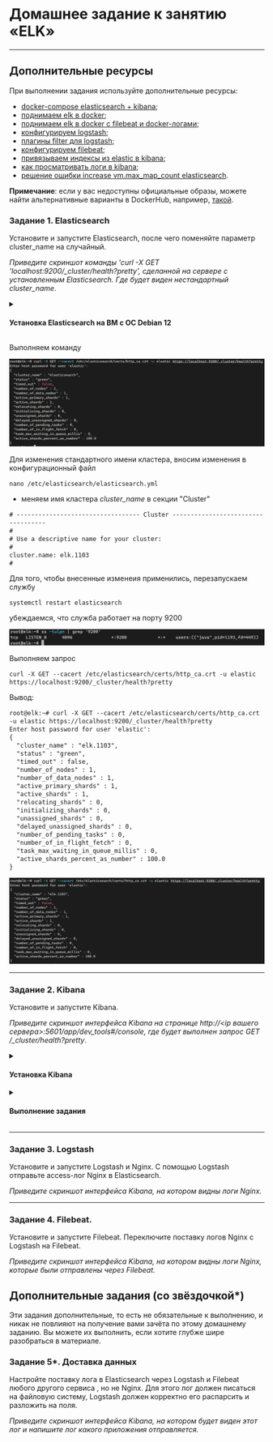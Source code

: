 # Домашнее задание к занятию «ELK»

<!--
### Инструкция по выполнению домашнего задания

1. Сделайте fork [репозитория c шаблоном решения](https://github.com/netology-code/sys-pattern-homework) к себе в Github и переименуйте его по названию или номеру занятия, например, https://github.com/имя-вашего-репозитория/gitlab-hw или https://github.com/имя-вашего-репозитория/8-03-hw).
2. Выполните клонирование этого репозитория к себе на ПК с помощью команды `git clone`.
3. Выполните домашнее задание и заполните у себя локально этот файл README.md:
   - впишите вверху название занятия и ваши фамилию и имя;
   - в каждом задании добавьте решение в требуемом виде: текст/код/скриншоты/ссылка;
   - для корректного добавления скриншотов воспользуйтесь инструкцией [«Как вставить скриншот в шаблон с решением»](https://github.com/netology-code/sys-pattern-homework/blob/main/screen-instruction.md);
   - при оформлении используйте возможности языка разметки md. Коротко об этом можно посмотреть в [инструкции по MarkDown](https://github.com/netology-code/sys-pattern-homework/blob/main/md-instruction.md).
4. После завершения работы над домашним заданием сделайте коммит (`git commit -m "comment"`) и отправьте его на Github (`git push origin`).
5. Для проверки домашнего задания преподавателем в личном кабинете прикрепите и отправьте ссылку на решение в виде md-файла в вашем Github.
6. Любые вопросы задавайте в чате учебной группы и/или в разделе «Вопросы по заданию» в личном кабинете.

Желаем успехов в выполнении домашнего задания.
-->

---

## Дополнительные ресурсы

При выполнении задания используйте дополнительные ресурсы:
- [docker-compose elasticsearch + kibana](11-03/docker-compose.yaml);
- [поднимаем elk в docker](https://www.elastic.co/guide/en/elasticsearch/reference/7.17/docker.html);
- [поднимаем elk в docker с filebeat и docker-логами](https://www.sarulabs.com/post/5/2019-08-12/sending-docker-logs-to-elasticsearch-and-kibana-with-filebeat.html);
- [конфигурируем logstash](https://www.elastic.co/guide/en/logstash/7.17/configuration.html);
- [плагины filter для logstash](https://www.elastic.co/guide/en/logstash/current/filter-plugins.html);
- [конфигурируем filebeat](https://www.elastic.co/guide/en/beats/libbeat/5.3/config-file-format.html);
- [привязываем индексы из elastic в kibana](https://www.elastic.co/guide/en/kibana/7.17/index-patterns.html);
- [как просматривать логи в kibana](https://www.elastic.co/guide/en/kibana/current/discover.html);
- [решение ошибки increase vm.max_map_count elasticsearch](https://stackoverflow.com/questions/42889241/how-to-increase-vm-max-map-count).

**Примечание**: если у вас недоступны официальные образы, можете найти альтернативные варианты в DockerHub, например, [такой](https://hub.docker.com/layers/bitnami/elasticsearch/7.17.13/images/sha256-8084adf6fa1cf24368337d7f62292081db721f4f05dcb01561a7c7e66806cc41?context=explore).

### Задание 1. Elasticsearch 

Установите и запустите Elasticsearch, после чего поменяйте параметр cluster_name на случайный. 

*Приведите скриншот команды 'curl -X GET 'localhost:9200/_cluster/health?pretty', сделанной на сервере с установленным Elasticsearch. Где будет виден нестандартный cluster_name*.

<details>
  <summary>

#### Установка Elasticsearch на ВМ с ОС Debian 12

  </summary>

установку производим по шагам инструкции 

[инстукция установки Elasticsearch на Debian 12](./How_to_Install_Elasticsearch_on_Debian_12.md)

</details>

Выполняем команду

![](./images/elk/elasticsrch_06.png)

Для изменения стандартного имени кластера, вносим изменения в конфигурационный файл

```
nano /etc/elasticsearch/elasticsearch.yml
```

- меняем имя кластера *cluster_name* в секции "Cluster"

```
# ---------------------------------- Cluster -----------------------------------
#
# Use a descriptive name for your cluster:
#
cluster.name: elk.1103
#
```

Для того, чтобы внесенные изменеия применились, перезапускаем службу

```
systemctl restart elasticsearch
```

убеждаемся, что служба работает на порту 9200

![](./images/elk/elasticsrch_07.png)

Выполняем запрос

```
curl -X GET --cacert /etc/elasticsearch/certs/http_ca.crt -u elastic https://localhost:9200/_cluster/health?pretty
```

Вывод:

```
root@elk:~# curl -X GET --cacert /etc/elasticsearch/certs/http_ca.crt -u elastic https://localhost:9200/_cluster/health?pretty
Enter host password for user 'elastic':
{
  "cluster_name" : "elk.1103",
  "status" : "green",
  "timed_out" : false,
  "number_of_nodes" : 1,
  "number_of_data_nodes" : 1,
  "active_primary_shards" : 1,
  "active_shards" : 1,
  "relocating_shards" : 0,
  "initializing_shards" : 0,
  "unassigned_shards" : 0,
  "delayed_unassigned_shards" : 0,
  "number_of_pending_tasks" : 0,
  "number_of_in_flight_fetch" : 0,
  "task_max_waiting_in_queue_millis" : 0,
  "active_shards_percent_as_number" : 100.0
}
```

![](./images/elk/elasticsrch_08.png)

---

### Задание 2. Kibana

Установите и запустите Kibana.

*Приведите скриншот интерфейса Kibana на странице http://<ip вашего сервера>:5601/app/dev_tools#/console, где будет выполнен запрос GET /_cluster/health?pretty*.

<details>
  <summary>

#### Установка Kibana

  </summary> 

Установку Kibana производим аналогично Elasticsearch

```
dpkg -i kibana-8.12.2-amd64.deb
```

```
root@elk:~# dpkg -i kibana-8.12.2-amd64.deb
Выбор ранее не выбранного пакета kibana.
(Чтение базы данных … на данный момент установлено 49987 файлов и каталогов.)
Подготовка к распаковке kibana-8.12.2-amd64.deb …
Распаковывается kibana (8.12.2) …
Настраивается пакет kibana (8.12.2) …
Creating kibana group... OK
Creating kibana user... OK
Kibana is currently running with legacy OpenSSL providers enabled! For details and instructions on how to disable see https://www.elastic.co/guide/en/kibana/8.12/production.html#openssl-legacy-provider
Created Kibana keystore in /etc/kibana/kibana.keystore
```

После установки редактируем конфигурационный файл Kibana

```
nano /etc/kibana/kibana.yml
```
Редактируем параметр host:

```
server.host: 192.168.77.114
```

* данным параметром мы говорим, что сервер должен слушать на интерфейсе 192.168.77.114 *

Разрешаем автозапуск Kibana и перезапускаем ее:

```
systemctl enable kibana
```

```
systemctl restart kibana
```

Открываем браузер и переходим по ссылке http://<ip адрес сервера>:5601.
Мы должны увидеть форму ввода токена.

![](./images/elk/kibana_01.png)

Переходим на сервер и вводим команду для получения токена:

```
/usr/share/elasticsearch/bin/elasticsearch-create-enrollment-token -s kibana
```

На экране отобразится последовательность из символов — копируем ее и вставляем в Kibana. Кликаем по Configure Elastic:

```
root@elk:~# /usr/share/elasticsearch/bin/elasticsearch-create-enrollment-token -s kibana
eyJ2ZXIiOiI4LjEyLjIiLCJhZHIiOlsiMTkyLjE2OC43Ny4xMTQ6OTIwMCJdLCJmZ3IiOiJmNGU2NGQ4MGQwYjdkYmRkYTkwOGZkMzg5MjlhYjE1OWMyNmM0MGY2OTFjN2M3MjkxNzA0NmQ2ZWVmZDFmMGIxIiwia2V5IjoiTTFyTzM0MEJMWFQ3QjZzR3BtVjk6UWIwQ3lOVl9TRVNRZDhmRTFQOWt2USJ9
```

Откроется окно с вводом проверочного кода. Возвращаемся на сервер и вводим команду:

```
/usr/share/kibana/bin/kibana-verification-code
```

![](./images/elk/kibana_03.png)

```
root@elk:~# bash /usr/share/kibana/bin/kibana-verification-code
Your verification code is:  628 175
```

Мы получим 6-ти значный код. Вводим его в окне Kibana:

![](./images/elk/kibana_02.png)

Нажимаем Verify — начнется процесс настройки. После его завершения мы увидим окно ввода логина и пароля.

![](./images/elk/kibana_041.png)

```
login: elastic
password: был сгенерирован на этапе установки Elasticsearch
``` 


</details>


<details>
  <summary>

#### Выполнение задания

  </summary>

Переходим в раздел DevTools и выполняем запрос GET /_cluster/health?pretty

![](./images/elk/kibana_06.png)

</details>


---

### Задание 3. Logstash

Установите и запустите Logstash и Nginx. С помощью Logstash отправьте access-лог Nginx в Elasticsearch. 

*Приведите скриншот интерфейса Kibana, на котором видны логи Nginx.*

---

### Задание 4. Filebeat. 

Установите и запустите Filebeat. Переключите поставку логов Nginx с Logstash на Filebeat. 

*Приведите скриншот интерфейса Kibana, на котором видны логи Nginx, которые были отправлены через Filebeat.*


## Дополнительные задания (со звёздочкой*)
Эти задания дополнительные, то есть не обязательные к выполнению, и никак не повлияют на получение вами зачёта по этому домашнему заданию. Вы можете их выполнить, если хотите глубже шире разобраться в материале.

### Задание 5*. Доставка данных 

Настройте поставку лога в Elasticsearch через Logstash и Filebeat любого другого сервиса , но не Nginx. 
Для этого лог должен писаться на файловую систему, Logstash должен корректно его распарсить и разложить на поля. 

*Приведите скриншот интерфейса Kibana, на котором будет виден этот лог и напишите лог какого приложения отправляется.*

<!--
GPG ssh
-->
